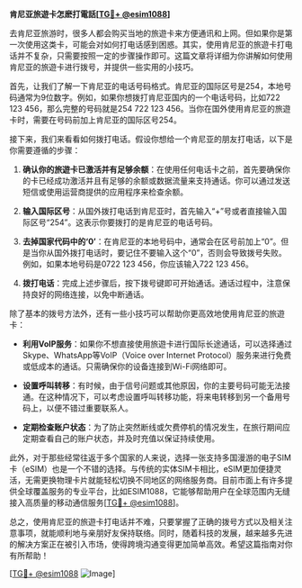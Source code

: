 **肯尼亚旅遊卡怎麽打電話[[TG💪+ @esim1088](https://t.me/s/esim1088)]**

去肯尼亚旅游时，很多人都会购买当地的旅遊卡来方便通讯和上网。但如果你是第一次使用这类卡，可能会对如何打电话感到困惑。其实，使用肯尼亚的旅遊卡打电话并不复杂，只需要按照一定的步骤操作即可。这篇文章将详细为你讲解如何使用肯尼亚的旅遊卡进行拨号，并提供一些实用的小技巧。

首先，让我们了解一下肯尼亚的电话号码格式。肯尼亚的国际区号是254，本地号码通常为9位数字。例如，如果你想拨打肯尼亚国内的一个电话号码，比如722 123 456，那么完整的号码就是254 722 123 456。当你在国外使用肯尼亚的旅遊卡时，需要在号码前加上肯尼亚的国际区号254。

接下来，我们来看看如何拨打电话。假设你想给一个肯尼亚的朋友打电话，以下是你需要遵循的步骤：

1. **确认你的旅遊卡已激活并有足够余额**：在使用任何电话卡之前，首先要确保你的卡已经成功激活并且有足够的余额或数据流量来支持通话。你可以通过发送短信或使用运营商提供的应用程序来检查余额。

2. **输入国际区号**：从国外拨打电话到肯尼亚时，首先输入“+”号或者直接输入国际区号“254”。这表示你要拨打的是肯尼亚的电话号码。

3. **去掉国家代码中的‘0’**：在肯尼亚的本地号码中，通常会在区号前加上“0”。但是当你从国外拨打电话时，要记住不要输入这个“0”，否则会导致拨号失败。例如，如果本地号码是0722 123 456，你应该输入722 123 456。

4. **拨打电话**：完成上述步骤后，按下拨号键即可开始通话。通话过程中，注意保持良好的网络连接，以免中断通话。

除了基本的拨号方法外，还有一些小技巧可以帮助你更高效地使用肯尼亚的旅遊卡：

- **利用VoIP服务**：如果你不想直接使用旅遊卡进行国际长途通话，可以选择通过Skype、WhatsApp等VoIP（Voice over Internet Protocol）服务来进行免费或低成本的通话。只需确保你的设备连接到Wi-Fi网络即可。

- **设置呼叫转移**：有时候，由于信号问题或其他原因，你的主要号码可能无法接通。在这种情况下，可以考虑设置呼叫转移功能，将来电转移到另一个备用号码上，以便不错过重要联系人。

- **定期检查账户状态**：为了防止突然断线或欠费停机的情况发生，在旅行期间应定期查看自己的账户状态，并及时充值以保证持续使用。

此外，对于那些经常往返于多个国家的人来说，选择一张支持多国漫游的电子SIM卡（eSIM）也是一个不错的选择。与传统的实体SIM卡相比，eSIM更加便捷灵活，无需更换物理卡片就能轻松切换不同地区的网络服务商。目前市面上有许多提供全球覆盖服务的专业平台，比如ESIM1088，它能够帮助用户在全球范围内无缝接入高质量的移动通信服务[[TG💪+ @esim1088](https://t.me/s/esim1088)]。

总之，使用肯尼亚的旅遊卡打电话并不难，只要掌握了正确的拨号方式以及相关注意事项，就能顺利地与亲朋好友保持联络。同时，随着科技的发展，越来越多先进的解决方案正在被引入市场，使得跨境沟通变得更加简单高效。希望这篇指南对你有所帮助！

[[TG💪+ @esim1088](https://t.me/s/esim1088) ![Image](https://i.postimg.cc/4NQfJmqS/Snipaste-2025-05-13-00-14-12.png)]